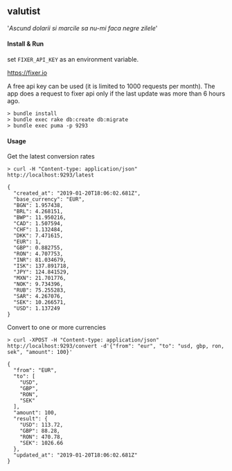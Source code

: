 ## valutist

'_Ascund dolarii si marcile sa nu-mi faca negre zilele_'


#### Install & Run

set `FIXER_API_KEY` as an environment variable.

https://fixer.io

A free api key can be used (it is limited to 1000 requests per month). The app does a request to fixer api only if the last update was more than 6 hours ago. 
```
> bundle install
> bundle exec rake db:create db:migrate
> bundle exec puma -p 9293
```

#### Usage

Get the latest conversion rates

```
> curl -H "Content-type: application/json" http://localhost:9293/latest

{
  "created_at": "2019-01-20T18:06:02.681Z",
  "base_currency": "EUR",
  "BGN": 1.957438,
  "BRL": 4.268151,
  "BWP": 11.950216,
  "CAD": 1.507594,
  "CHF": 1.132484,
  "DKK": 7.471615,
  "EUR": 1,
  "GBP": 0.882755,
  "RON": 4.707753,
  "INR": 81.034679,
  "ISK": 137.891718,
  "JPY": 124.841529,
  "MXN": 21.701776,
  "NOK": 9.734396,
  "RUB": 75.255283,
  "SAR": 4.267076,
  "SEK": 10.266571,
  "USD": 1.137249
}
```

Convert to one or more currencies

```
> curl -XPOST -H "Content-type: application/json" http://localhost:9293/convert -d'{"from": "eur", "to": "usd, gbp, ron, sek", "amount": 100}'

{
  "from": "EUR",
  "to": [
    "USD",
    "GBP",
    "RON",
    "SEK"
  ],
  "amount": 100,
  "result": {
    "USD": 113.72,
    "GBP": 88.28,
    "RON": 470.78,
    "SEK": 1026.66
  },
  "updated_at": "2019-01-20T18:06:02.681Z"
}
```
